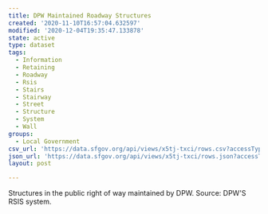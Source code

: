 ```yaml
---
title: DPW Maintained Roadway Structures
created: '2020-11-10T16:57:04.632597'
modified: '2020-12-04T19:35:47.133878'
state: active
type: dataset
tags:
  - Information
  - Retaining
  - Roadway
  - Rsis
  - Stairs
  - Stairway
  - Street
  - Structure
  - System
  - Wall
groups:
  - Local Government
csv_url: 'https://data.sfgov.org/api/views/x5tj-txci/rows.csv?accessType=DOWNLOAD'
json_url: 'https://data.sfgov.org/api/views/x5tj-txci/rows.json?accessType=DOWNLOAD'
layout: post

---
```

Structures in the public right of way maintained by DPW. Source: DPW'S RSIS system.
